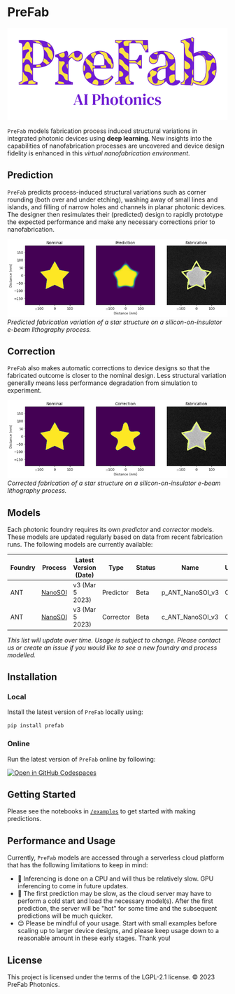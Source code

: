 # PreFab

![PreFab logo](https://github.com/PreFab-Photonics/PreFab/blob/main/assets/logo.png?raw=true)

`PreFab` models fabrication process induced structural variations in integrated photonic devices using **deep learning**. New insights into the capabilities of nanofabrication processes are uncovered and device design fidelity is enhanced in this *virtual nanofabrication environment*.

## Prediction

`PreFab` predicts process-induced structural variations such as corner rounding (both over and under etching), washing away of small lines and islands, and filling of narrow holes and channels in planar photonic devices. The designer then resimulates their (predicted) design to rapidly prototype the expected performance and make any necessary corrections prior to nanofabrication.

![Example of PreFab prediction](https://github.com/PreFab-Photonics/PreFab/blob/main/assets/promo_p.png?raw=true) *Predicted fabrication variation of a star structure on a silicon-on-insulator e-beam lithography process.*

## Correction

`PreFab` also makes automatic corrections to device designs so that the fabricated outcome is closer to the nominal design. Less structural variation generally means less performance degradation from simulation to experiment.

![Example of PreFab correction](https://github.com/PreFab-Photonics/PreFab/blob/main/assets/promo_c.png?raw=true) *Corrected fabrication of a star structure on a silicon-on-insulator e-beam lithography process.*

## Models

Each photonic foundry requires its own *predictor* and *corrector* models. These models are updated regularly based on data from recent fabrication runs. The following models are currently available:

| Foundry | Process | Latest Version (Date) | Type | Status | Name | Usage|
| --- | ------- | --------------- | --------- | ----- | ---------------- | ---|
| ANT | [NanoSOI](https://www.appliednt.com/nanosoi-fabrication-service/) | v3 (Mar 5 2023) | Predictor | Beta | p_ANT_NanoSOI_v3 | Open |
| ANT | [NanoSOI](https://www.appliednt.com/nanosoi-fabrication-service/) | v3 (Mar 5 2023) | Corrector | Beta | c_ANT_NanoSOI_v3 | Open |

*This list will update over time. Usage is subject to change. Please contact us or create an issue if you would like to see a new foundry and process modelled.*

## Installation

### Local

Install the latest version of `PreFab` locally using:

```sh
pip install prefab
```

### Online

Run the latest version of `PreFab` online by following:

[![Open in GitHub Codespaces](https://github.com/codespaces/badge.svg)](https://github.com/codespaces/new?machine=basicLinux32gb&repo=608330448&ref=main&devcontainer_path=.devcontainer%2Fdevcontainer.json&location=EastUs)

## Getting Started

Please see the notebooks in [`/examples`](https://github.com/PreFab-Photonics/PreFab/tree/main/examples) to get started with making predictions.

## Performance and Usage

Currently, `PreFab` models are accessed through a serverless cloud platform that has the following limitations to keep in mind:

- 🐢 Inferencing is done on a CPU and will thus be relatively slow. GPU inferencing to come in future updates.
- 🥶 The first prediction may be slow, as the cloud server may have to perform a cold start and load the necessary model(s). After the first prediction, the server will be "hot" for some time and the subsequent predictions will be much quicker.
- 😊 Please be mindful of your usage. Start with small examples before scaling up to larger device designs, and please keep usage down to a reasonable amount in these early stages. Thank you!

<!-- ## Documentation

To get started with tutorials and examples, or to dive into the API reference, visit our full documentation [here](README.md). -->

## License

This project is licensed under the terms of the LGPL-2.1 license. © 2023 PreFab Photonics.
